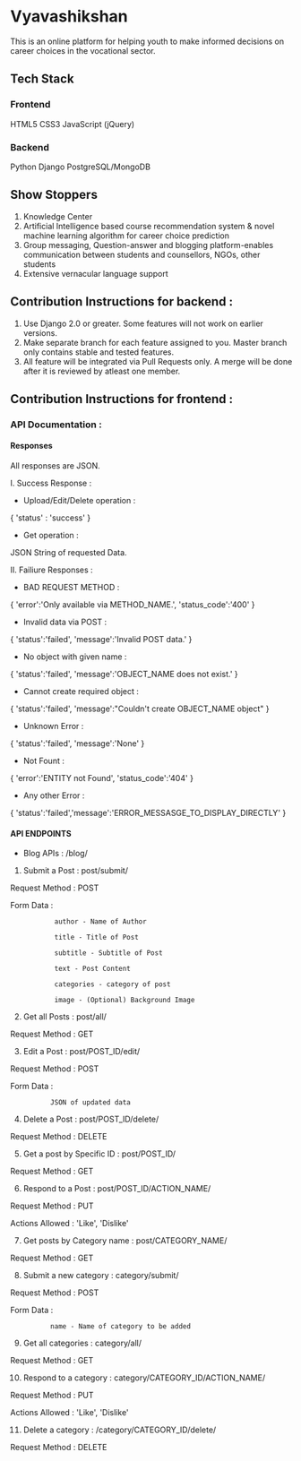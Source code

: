 # Vyavashikshan
This is an online platform for helping youth to make informed decisions on career choices in the vocational sector.
## Tech Stack
### Frontend
HTML5
CSS3
JavaScript (jQuery)
### Backend
Python
Django
PostgreSQL/MongoDB
## Show Stoppers
1. Knowledge Center
1. Artificial Intelligence based course recommendation system & novel machine learning algorithm for career choice prediction
1. Group messaging, Question-answer and blogging platform-enables communication between students and counsellors, NGOs, other students
1. Extensive vernacular language support


## Contribution Instructions for backend : 
 1. Use Django 2.0 or greater. Some features will not work on earlier versions.
 2. Make separate branch for each feature assigned to you. Master branch only contains stable and tested features.
 3. All feature will be integrated via Pull Requests only. A merge will be done after it is reviewed by atleast one member.


## Contribution Instructions for frontend :

### API Documentation :

 #### Responses
 
 All responses are JSON.
 
 I. Success Response :
 
 - Upload/Edit/Delete operation :
 
 {
 'status' : 'success'
 }
 
 - Get operation :
 
 JSON String of requested Data.
 
 II. Failiure Responses :
 
 - BAD REQUEST METHOD :
 
 {
  'error':'Only available via METHOD_NAME.',
  'status_code':'400'
  }
 
  - Invalid data via POST :
  
  {
  'status':'failed',
  'message':'Invalid POST data.'
  }
  
  - No object with given name :
  
  {
  'status':'failed',
  'message':'OBJECT_NAME does not exist.'
  }
  
  - Cannot create required object :
  
  {
  'status':'failed',
  'message':"Couldn't create OBJECT_NAME object"
  }
  
  - Unknown Error :
  
  {
  'status':'failed',
  'message':'None'
  }
  
  - Not Fount :
  
  {
  'error':'ENTITY not Found',
  'status_code':'404'
  }
  
  - Any other Error :
  
  {
  'status':'failed','message':'ERROR_MESSASGE_TO_DISPLAY_DIRECTLY'
  }
  
 #### API ENDPOINTS
 
 - Blog APIs : /blog/
 
  1. Submit a Post : post/submit/
  
   Request Method : POST
   
   Form Data :
   
               author - Name of Author
   
               title - Title of Post
               
               subtitle - Subtitle of Post
               
               text - Post Content
               
               categories - category of post
               
               image - (Optional) Background Image
  
  2. Get all Posts : post/all/
   
   Request Method : GET
   
  3. Edit a Post : post/POST_ID/edit/
   
   Request Method : POST
   
   Form Data :
   
              JSON of updated data
              
  4. Delete a Post : post/POST_ID/delete/
  
   Request Method : DELETE
   
  5. Get a post by Specific ID : post/POST_ID/
  
   Request Method : GET
   
  6. Respond to a Post : post/POST_ID/ACTION_NAME/
  
   Request Method : PUT
   
   Actions Allowed : 'Like', 'Dislike'
   
  7. Get posts by Category name : post/CATEGORY_NAME/
  
   Request Method : GET
   
  8. Submit a new category : category/submit/
  
   Request Method : POST
   
   Form Data :
   
              name - Name of category to be added
              
  9. Get all categories : category/all/
  
   Request Method : GET
   
  10. Respond to a category : category/CATEGORY_ID/ACTION_NAME/
  
   Request Method : PUT
   
   Actions Allowed : 'Like', 'Dislike'
   
  11. Delete a category : /category/CATEGORY_ID/delete/
  
   Request Method : DELETE
